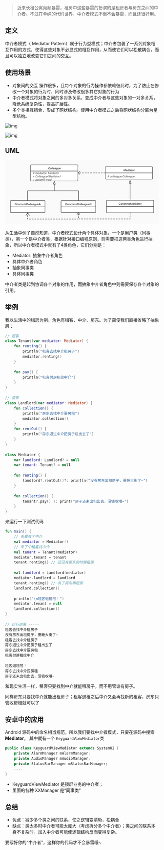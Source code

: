 > 近来长租公寓频频暴雷，租房中这些暴雷的扮演的是租房者与房东之间的中介者。不过在单纯的代码世界，中介者模式不但不会暴雷，而且还很好用。

## 定义

中介者模式（ Mediator Pattern）属于行为型模式；中介者包装了一系列对象相互作用的方式，使得这些对象不必显式的相互作用，从而使它们可以松散耦合，而且可以独立地改变它们之间的交互。

## 使用场景

- 对象间的交互 操作很多，且每个对象的行为操作都依赖彼此时，为了防止在修改一个对象的行为时，同时涉及修改很多其它对象的行为
- 中介者模式将对象之间的多对多关系，变成中介者与这些对象的一对多关系，降低系统复杂性，提高扩展性。
- 多个类相互耦合，形成了网状结构。使用中介者模式之后将网状结构分离为星型结构。

![img](https://images0.cnblogs.com/blog/383187/201409/131719258716505.png)

![img](https://images0.cnblogs.com/blog/383187/201409/131726284813262.png)

## UML

![中介者模式](img/中介者模式.jpg)

从生活中例子自然知道，中介者模式设计两个具体对象，一个是用户类（同事类），另一个是中介者类，根据针对接口编程原则，则需要把这两类角色进行抽象，所以中介者模式中就有了4类角色，它们分别是：

- Mediator: 抽象中介者角色
- 具体中介者角色
- 抽象同事类
- 具体同事类

中介者类是起到协调各个对象的作用，而抽象中介者角色中则需要保存各个对象的引用。

## 举例

我以生活中的租房为例，角色有租客、中介、房东。为了简便我们直接省略了抽象层：

```KOTLIN
// 租客
class Tenant(var mediator: Mediator) {
    fun renting() {
        println("租客去找中介租房子")
        mediator.renting()
    }

    fun pay() {
        println("租客付房租给中介")
    }
}

// 房东
class Landlord(var mediator: Mediator) {
    fun collection() {
        println("房东去找中介要房租")
        mediator.collection()
    }
    fun rentOut() {
        println("房东通过中介把房子租出去了")
    }
}

class Mediator {
    var landlord: Landlord? = null
    var tenant: Tenant? = null

    fun renting() {
        landlord?.rentOut()?: println("没有房东出租房子，要睡大街了~")
    }

    fun collection() {
        tenant?.pay() ?: print("房子还未出租出去，没钱收哦~")
    }
}
```

来运行一下测试代码

```kotlin
fun main() {
    // 先要有个中介
    val mediator = Mediator()
    // 来了个租客找中介
    val tenant = Tenant(mediator)
    mediator.tenant = tenant
    tenant.renting() // 还没有房东的时候租房

    val landlord = Landlord(mediator)
    mediator.landlord = landlord
    tenant.renting() // 有了房东再租房
    landlord.collection()

    println("\n租客退租啦！")
    mediator.tenant = null
    landlord.collection()
}

// 运行结果 -----
租客去找中介租房子
没有房东出租房子，要睡大街了~
租客去找中介租房子
房东通过中介把房子租出去了
房东去找中介要房租
租客付房租给中介

租客退租啦！
房东去找中介要房租
房子还未出租出去，没钱收哦~
```

和现实生活一样，租客只要找到中介就能租房子，而不用管谁有房子。

同样房东只要找中介就能出租房子；租客退租之后中介又会再找新的租客，房东只管收房租就可以了

## 安卓中的应用

Android 源码中的命名相当规范，所以我们要找中介者模式，只要在源码中搜索 **Mediator**， 其中就有一个 `KeyguardViewMediator`类

```JAVA
public class KeyguardViewMediator extends SystemUI {
    private AlarmManager mAlarmManager;
    private AudioManager mAudioManager;
    private StatusBarManager mStatusBarManager;
    ....
}
```

- KeyguardViewMediator 是锁屏业务的中介者；
- 里面的各种 XXManager 是“同事类”



## 总结

- 优点：减少多个类之间的联系，使之逻辑变清晰，松耦合
- 缺点：类太多时中介者可能太庞大（考虑拆分多个中介者）；类之间的联系本身不复杂时，加入中介者可能使逻辑结构反而变得复杂。

要写好你的“中介者”，这样你的代码才不会暴雷哦~
